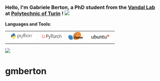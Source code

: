 ### Hello, I'm Gabriele Berton, a PhD student from the [Vandal Lab](vandal.polito.it) at [Polytechnic of Turin](https://www.polito.it/) !  <img src="https://komarev.com/ghpvc/?username=gmberton" />

**Languages and Tools:**
<table>
<tbody>
  <tr>
    <td><img src="./assets/python-logo.png" width=90 style="text-align:center;vertical-align:center" /></td>
    <td><img src="./assets/pytorch-logo-dark.png" width=80 style="text-align:center;vertical-align:center" /></td>
    <td><img src="./assets/scikit-learn-logo.png" width=50 style="text-align:center;vertical-align:center" /></td>
    <td><img src="./assets/ubuntu-black-and-orange-on-white.gif" width=80 style="text-align:center;vertical-align:center" /></td>
  </tr>
</tbody>
</table>

![](https://github-readme-stats.vercel.app/api?username=gmberton&count_private=true&show_icons=true&hide_rank=false&hide_border=true&include_all_commits=true&theme=default)
# gmberton
